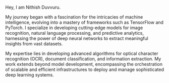 
Hey, I am  Nithish Duvvuru. 

My journey began with a fascination for the intricacies of machine intelligence, evolving into a mastery of frameworks such as TensorFlow and PyTorch. I specialize in developing cutting-edge models for image recognition, natural language processing, and predictive analytics, harnessing the power of deep neural networks to extract meaningful insights from vast datasets.


My expertise lies in developing advanced algorithms for optical character recognition (OCR), document classification, and information extraction. My work extends beyond model development, encompassing the orchestration of scalable and efficient infrastructures to deploy and manage sophisticated deep learning systems.